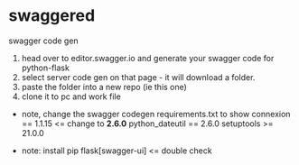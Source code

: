 # swaggered
swagger code gen

1. head over to editor.swagger.io and generate your swagger code for python-flask
2. select server code gen on that page - it will download a folder.
3. paste the folder into a new repo (ie this one)
4. clone it to pc and work file

 * note, change the swagger codegen requirements.txt to show
connexion == 1.1.15  <= change to **2.6.0**
python_dateutil == 2.6.0
setuptools >= 21.0.0

* note:  install pip flask[swagger-ui]    <= double check
